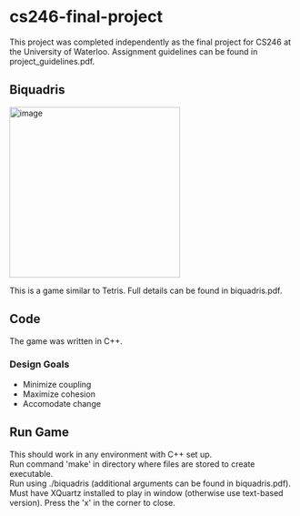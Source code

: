# cs246-final-project
This project was completed independently as the final project for CS246 at the University of Waterloo. Assignment guidelines can be found in project_guidelines.pdf.
## Biquadris
<img width="300" alt="image" src="https://github.com/katrina-wohlgemut/cs246-final-project/assets/63017189/11cb531d-7fe1-492c-a68e-c50199986b29">
 </br>

This is a game similar to Tetris. Full details can be found in biquadris.pdf.
## Code
The game was written in C++.
### Design Goals
* Minimize coupling
* Maximize cohesion
* Accomodate change
## Run Game
This should work in any environment with C++ set up. </br>
Run command 'make' in directory where files are stored to create executable. </br>
Run using ./biquadris (additional arguments can be found in biquadris.pdf). </br>
Must have XQuartz installed to play in window (otherwise use text-based version). Press the 'x' in the corner to close.


